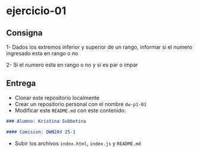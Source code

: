 # ejercicio-01

## Consigna

1- Dados los extremos inferior y superior de un rango, informar si el numero ingresado esta en rango o no

2- Si el numero esta en rango o no y si es par o impar

## Entrega

- Clonar este repositorio localmente
- Crear un repositorio personal con el nombre `dw-p1-01`
- Modificar este `README.md` con este contenido:

```markdown
### Alumno: Kristina Subbotina

#### Comision: DWN2AV 25-1
```

- Subir los archivos `index.html`, `index.js` y `README.md`
